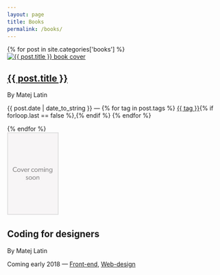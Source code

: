 ```yaml
---
layout: page
title: Books
permalink: /books/
---
```


<section class="post-list">
  {% for post in site.categories['books'] %}
  <div class="cf">
    <a href="{{ post.url }}"><img alt="{{ post.title }} book cover" src="/assets/images/{{post.image}}.jpg" class="floatLeft" width="120"></a>
    <h2><a href="{{ post.url }}">{{ post.title }}</a></h2>
    <p class="no-margin">By Matej Latin</p>
    <p class="post-meta"><time class="archive_list_post_date" datetime='{{post.date | date: "%Y-%m-%d"}}'>{{ post.date | date_to_string }}</time> — {% for tag in post.tags %} <a class="tag_list_link" href="/tag/{{ tag | downcase }}/">{{ tag }}</a>{% if forloop.last == false %},{% endif %} {% endfor %}</p>
  </div>
  {% endfor %}
  <div class="cf">
    <img alt="Coding for Designers book cover" src="/assets/images/cfd-cover.jpg" class="floatLeft" width="120">
    <h2>Coding for designers</h2>
    <p class="no-margin">By Matej Latin</p>
    <p class="post-meta">Coming early 2018 — <a class="tag_list_link" href="/tag/front-end/">Front-end</a>, <a class="tag_list_link" href="/tag/web-design/">Web-design</a></p>
  </div>
</section>
